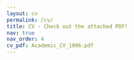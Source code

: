 ```yaml
---
layout: cv
permalink: /cv/
title: CV - Check out the attached PDF!
nav: true
nav_order: 4
cv_pdf: Academic_CV_1906.pdf
---
```

